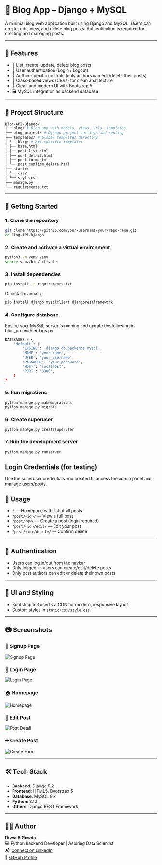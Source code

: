 # 📝 Blog App – Django + MySQL

A minimal blog web application built using Django and MySQL. Users can create, edit, view, and delete blog posts. Authentication is required for creating and managing posts.

---

## 📌 Features

- 📃 List, create, update, delete blog posts
- 🔐 User authentication (Login / Logout)
- 👤 Author-specific controls (only authors can edit/delete their posts)
- 🧾 Class-based views (CBVs) for clean architecture
- 🎨 Clean and modern UI with Bootstrap 5
- 🗃️ MySQL integration as backend database

---

## 📂 Project Structure

```bash
Blog-API-Django/
├── blog/ # Blog app with models, views, urls, templates
├── blog_project/ # Django project settings and routing
├── templates/ # Global templates directory
│ └── blog/ # App-specific templates
│ ├── base.html
│ ├── post_list.html
│ ├── post_detail.html
│ ├── post_form.html
│ └── post_confirm_delete.html
├── static/
│ └── css/
│ └── style.css
├── manage.py
└── requirements.txt
```

---


## 🚀 Getting Started

### 1. Clone the repository

```bash
git clone https://github.com/your-username/your-repo-name.git
cd Blog-API-Django
```

### 2. Create and activate a virtual environment
```bash
python3 -m venv venv
source venv/bin/activate
```

### 3. Install dependencies
```bash
pip install -r requirements.txt
```
Or install manually:
```bash
pip install django mysqlclient djangorestframework
```

### 4. Configure database
Ensure your MySQL server is running and update the following in blog_project/settings.py:
```bash
DATABASES = {
    'default': {
        'ENGINE': 'django.db.backends.mysql',
        'NAME': 'your_name',
        'USER': 'your_username',
        'PASSWORD': 'your_password',
        'HOST': 'localhost',
        'PORT': '3306',
    }
}
```

### 5. Run migrations
```bash
python manage.py makemigrations
python manage.py migrate
```

### 6. Create superuser
```bash
python manage.py createsuperuser
```

### 7. Run the development server
```bash
python manage.py runserver
```

## Login Credentials (for testing)
Use the superuser credentials you created to access the admin panel and manage users/posts.

## 📄 Usage

- `/` — Homepage with list of all posts  
- `/post/<id>/` — View a full post  
- `/post/new/` — Create a post (login required)  
- `/post/<id>/edit/` — Edit your post  
- `/post/<id>/delete/` — Confirm delete  

---

## 🔐 Authentication

- Users can log in/out from the navbar  
- Only logged-in users can create/edit/delete posts  
- Only post authors can edit or delete their own posts  

---

## 🎨 UI and Styling

- Bootstrap 5.3 used via CDN for modern, responsive layout  
- Custom styles in `static/css/style.css`  

---

## 📷 Screenshots

### 🔐 Signup Page
![Signup Page](screenshots/Signup.png)

### 🔐 Login Page
![Login Page](screenshots/login.png)

### 🏠 Homepage
![Homepage](screenshots/OurPosts.png)

### 📝 Edit Post
![Post Detail](screenshots/Edit.png)

### ➕ Create Post
![Create Form](screenshots/create_form.png)

---

## 🛠️ Tech Stack

- **Backend**: Django 5.2  
- **Frontend**: HTML5, Bootstrap 5  
- **Database**: MySQL 8.x  
- **Python**: 3.12  
- **Others**: Django REST Framework

---

## 🙋‍♀️ Author

**Divya B Gowda**  
💻 Python Backend Developer | Aspiring Data Scientist  
📬 [Connect on LinkedIn](https://www.linkedin.com/in/divya2004/)  
📂 [GitHub Profile](https://github.com/DivyaBGowda484)
